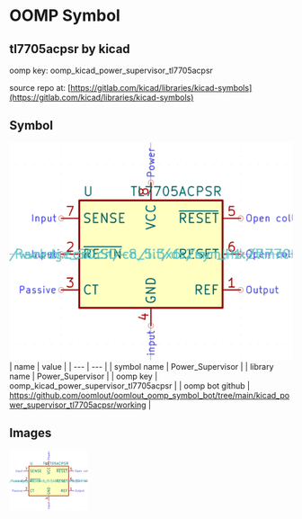 # OOMP Symbol  
## tl7705acpsr  by kicad  
  
oomp key: oomp_kicad_power_supervisor_tl7705acpsr  
  
source repo at: [https://gitlab.com/kicad/libraries/kicad-symbols](https://gitlab.com/kicad/libraries/kicad-symbols)  
## Symbol  
  
[![working.png](working_600.png)](working.png)  
| name | value | 
| --- | --- | 
| symbol name | Power_Supervisor | 
| library name | Power_Supervisor | 
| oomp key | oomp_kicad_power_supervisor_tl7705acpsr | 
| oomp bot github | https://github.com/oomlout/oomlout_oomp_symbol_bot/tree/main/kicad_power_supervisor_tl7705acpsr/working | 
## Images  
  
[![working.png](working_140.png)](working.png)  
